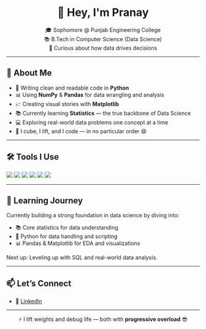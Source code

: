 <h1 align="center">👋 Hey, I'm Pranay</h1>

<p align="center">
  🎓 Sophomore @ Punjab Engineering College<br>
  📚 B.Tech in Computer Science (Data Science)<br>
  🧠 Curious about how data drives decisions
</p>

---

## 🧠 About Me

- 🐍 Writing clean and readable code in **Python**
- 📊 Using **NumPy** & **Pandas** for data wrangling and analysis
- 📈 Creating visual stories with **Matplotlib**
- 📚 Currently learning **Statistics** — the true backbone of Data Science
- 💻 Exploring real-world data problems one concept at a time
- 🧩 I cube, I lift, and I code — in no particular order 😄

---

## 🛠️ Tools I Use

<p align="left">
  <img src="https://img.shields.io/badge/-Python-3776AB?style=flat-square&logo=python" />
  <img src="https://img.shields.io/badge/-NumPy-013243?style=flat-square&logo=numpy" />
  <img src="https://img.shields.io/badge/-Pandas-150458?style=flat-square&logo=pandas" />
  <img src="https://img.shields.io/badge/-Matplotlib-11557C?style=flat-square&logo=plotly" />
  <img src="https://img.shields.io/badge/-Git-F05032?style=flat-square&logo=git&logoColor=white" />
  <img src="https://img.shields.io/badge/-VSCode-007ACC?style=flat-square&logo=visual-studio-code" />
</p>

---

 ## 🧭 Learning Journey

Currently building a strong foundation in data science by diving into:

- 📚 Core statistics for data understanding
- 🐍 Python for data handling and scripting
- 📊 Pandas & Matplotlib for EDA and visualizations

Next up: Leveling up with SQL and real-world data analysis.

---

## 📫 Let’s Connect

- 🔗 [LinkedIn](www.linkedin.com/in/pranay-jain627/)

---

<div align="center">
  ⚡ I lift weights and debug life — both with <b>progressive overload</b> 😎
</div>

